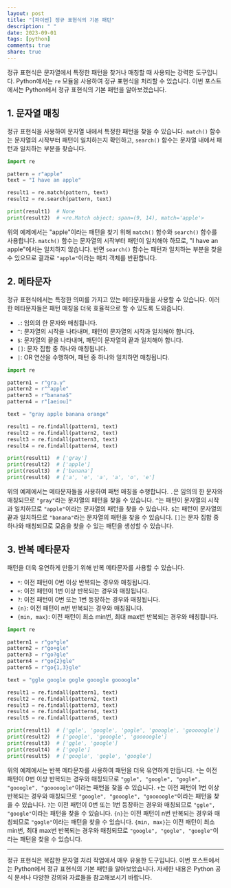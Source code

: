 ```yaml
---
layout: post
title: "[파이썬] 정규 표현식의 기본 패턴"
description: " "
date: 2023-09-01
tags: [python]
comments: true
share: true
---
```


정규 표현식은 문자열에서 특정한 패턴을 찾거나 매칭할 때 사용되는 강력한 도구입니다. Python에서는 `re` 모듈을 사용하여 정규 표현식을 처리할 수 있습니다. 이번 포스트에서는 Python에서 정규 표현식의 기본 패턴을 알아보겠습니다.

## 1. 문자열 매칭

정규 표현식을 사용하여 문자열 내에서 특정한 패턴을 찾을 수 있습니다. `match()` 함수는 문자열의 시작부터 패턴이 일치하는지 확인하고, `search()` 함수는 문자열 내에서 패턴과 일치하는 부분을 찾습니다.

```python
import re

pattern = r"apple"
text = "I have an apple"

result1 = re.match(pattern, text)
result2 = re.search(pattern, text)

print(result1)  # None
print(result2)  # <re.Match object; span=(9, 14), match='apple'>
```

위의 예제에서는 "apple"이라는 패턴을 찾기 위해 `match()` 함수와 `search()` 함수를 사용합니다. `match()` 함수는 문자열의 시작부터 패턴이 일치해야 하므로, "I have an apple"에서는 일치하지 않습니다. 반면 `search()` 함수는 패턴과 일치하는 부분을 찾을 수 있으므로 결과로 `"apple"`이라는 매치 객체를 반환합니다.

## 2. 메타문자

정규 표현식에서는 특정한 의미를 가지고 있는 메타문자들을 사용할 수 있습니다. 이러한 메타문자들은 패턴 매칭을 더욱 효율적으로 할 수 있도록 도와줍니다.

- `.`: 임의의 한 문자와 매칭됩니다.
- `^`: 문자열의 시작을 나타내며, 패턴이 문자열의 시작과 일치해야 합니다.
- `$`: 문자열의 끝을 나타내며, 패턴이 문자열의 끝과 일치해야 합니다.
- `[]`: 문자 집합 중 하나와 매칭됩니다.
- `|`: OR 연산을 수행하며, 패턴 중 하나와 일치하면 매칭됩니다.

```python
import re

pattern1 = r"gra.y"
pattern2 = r"^apple"
pattern3 = r"banana$"
pattern4 = r"[aeiou]"

text = "gray apple banana orange"

result1 = re.findall(pattern1, text)
result2 = re.findall(pattern2, text)
result3 = re.findall(pattern3, text)
result4 = re.findall(pattern4, text)

print(result1)  # ['gray']
print(result2)  # ['apple']
print(result3)  # ['banana']
print(result4)  # ['a', 'e', 'a', 'a', 'o', 'e']
```

위의 예제에서는 메타문자들을 사용하여 패턴 매칭을 수행합니다. `.`은 임의의 한 문자와 매칭되므로 `"gray"`라는 문자열의 패턴을 찾을 수 있습니다. `^`는 패턴이 문자열의 시작과 일치하므로 `"apple"`이라는 문자열의 패턴을 찾을 수 있습니다. `$`는 패턴이 문자열의 끝과 일치하므로 `"banana"`라는 문자열의 패턴을 찾을 수 있습니다. `[]`는 문자 집합 중 하나와 매칭되므로 모음을 찾을 수 있는 패턴을 생성할 수 있습니다.

## 3. 반복 메타문자

패턴을 더욱 유연하게 만들기 위해 반복 메타문자를 사용할 수 있습니다.

- `*`: 이전 패턴이 0번 이상 반복되는 경우와 매칭됩니다.
- `+`: 이전 패턴이 1번 이상 반복되는 경우와 매칭됩니다.
- `?`: 이전 패턴이 0번 또는 1번 등장하는 경우와 매칭됩니다.
- `{n}`: 이전 패턴이 n번 반복되는 경우와 매칭됩니다.
- `{min, max}`: 이전 패턴이 최소 min번, 최대 max번 반복되는 경우와 매칭됩니다.

```python
import re

pattern1 = r"go*gle"
pattern2 = r"go+gle"
pattern3 = r"go?gle"
pattern4 = r"go{2}gle"
pattern5 = r"go{1,3}gle"

text = "ggle google gogle gooogle goooogle"

result1 = re.findall(pattern1, text)
result2 = re.findall(pattern2, text)
result3 = re.findall(pattern3, text)
result4 = re.findall(pattern4, text)
result5 = re.findall(pattern5, text)

print(result1)  # ['ggle', 'google', 'gogle', 'gooogle', 'gooooogle']
print(result2)  # ['google', 'gooogle', 'gooooogle']
print(result3)  # ['ggle', 'google']
print(result4)  # ['gogle']
print(result5)  # ['google', 'gogle', 'google']

```

위의 예제에서는 반복 메타문자를 사용하여 패턴을 더욱 유연하게 만듭니다. `*`는 이전 패턴이 0번 이상 반복되는 경우와 매칭되므로 `"ggle", "google", "gogle", "gooogle", "gooooogle"`이라는 패턴을 찾을 수 있습니다. `+`는 이전 패턴이 1번 이상 반복되는 경우와 매칭되므로 `"google", "gooogle", "gooooogle"`이라는 패턴을 찾을 수 있습니다. `?`는 이전 패턴이 0번 또는 1번 등장하는 경우와 매칭되므로 `"ggle", "google"`이라는 패턴을 찾을 수 있습니다. `{n}`는 이전 패턴이 n번 반복되는 경우와 매칭되므로 `"gogle"`이라는 패턴을 찾을 수 있습니다. `{min, max}`는 이전 패턴이 최소 min번, 최대 max번 반복되는 경우와 매칭되므로 `"google", "gogle", "google"`이라는 패턴을 찾을 수 있습니다.

---

정규 표현식은 복잡한 문자열 처리 작업에서 매우 유용한 도구입니다. 이번 포스트에서는 Python에서 정규 표현식의 기본 패턴을 알아보았습니다. 자세한 내용은 Python 공식 문서나 다양한 강의와 자료들을 참고해보시기 바랍니다.